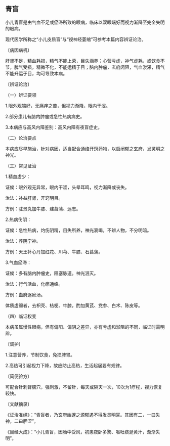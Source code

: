 ## 青盲

小儿青盲是由气血不足或瘀滞所致的眼病，临床以双眼端好而视力渐降至完全失明的眼病。

现代医学所称之“小儿皮质盲”与“视神经萎缩”可参考本篇内容辨证论治。

〔病因病机〕

肝肾不足，精血耗损，精气不能上荣，目失涵养；心营亏虚，神气虚耗，或饮食不节，脾气受损，精微不化，不能运精于目；脑内肿瘤，玄府闭阻，气血淤滞，精气不能升运于目，均可导致本病。

〔辨证论治〕

（一）辨证要领

1.眼外观端好，无痛痒之苦，但视力渐降，眼内干涩。

2.部分患儿有脑内肿瘤或急性热病病史。

3.本病应与高风内障鉴别：高风内障有夜盲症史。

（二）论治要点

本病应尽早施治，针对病因，适当配合通络开窍药物，以启闭郁之玄府，发灵明之神光。

（三）常见证治

1.精血虚少：

证候：眼外观无异常，眼内干涩，头晕耳鸣，视力渐降或丧失。

治法：补益肝肾，开窍明目。

方例：驻景丸加牛膝、建菖蒲、远志。

2.热病伤阴：

证候：急性热病，灼伤阴精，目失所养，神光衰竭，不辨人物，不分明暗。

治法：养阴宁神。

方例：天王补心丹加红花、川芎、牛膝、石菖蒲。

3.气血瘀滞：

证候：多有脑内肿瘤史，阻塞脉道。神光泯灭。

治法：行气活血，化瘀通络。

方例：血府逐瘀汤。

体质虚弱者，去枳壳、桔梗、牛膝，酌加黄芪、党参、白术、陈皮等。

（四）临证权变

本病虽属慢性眼病，但有偏阳、偏阴之差异，亦有亏虚和淤阻的不同，临证时需明辨。

〔调护〕

1.注意营养，节制饮食，免损脾胃。

2.高热可引起视力下降，故应防止高热，生活起居要有规律。

〔简便验方〕

可配合针刺臂臑穴，强刺激，不留针，每天或隔天一次，10次为1疗程，视力恢复较快。

〔文献摘录〕

《证治准绳》：“青盲者，乃玄府幽邃之源郁遏不得发灵明耳。其因有二，一曰失神，二曰胆涩”。

《目经大成》：“小儿青盲，因胎中受风，初患夜卧多驚、呕吐痰涎黄汁，渐渐失明”。

